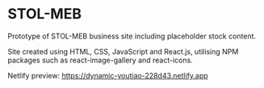 # STOL-MEB
Prototype of STOL-MEB business site including placeholder stock content.

Site created using HTML, CSS, JavaScript and React.js, utilising NPM packages such as react-image-gallery and react-icons.

Netlify preview: https://dynamic-youtiao-228d43.netlify.app
